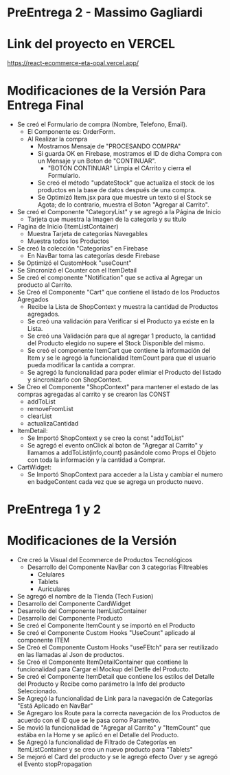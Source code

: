 # PreEntrega 2 - Massimo Gagliardi

# Link del proyecto en VERCEL
https://react-ecommerce-eta-opal.vercel.app/

# Modificaciones de la Versión Para Entrega Final
+ Se creó el Formulario de compra (Nombre, Telefono, Email).
    + El Componente es: OrderForm.
    + Al Realizar la compra
        + Mostramos Mensaje de "PROCESANDO COMPRA"
        + Si guarda OK en Firebase, mostramos el ID de dicha Compra con un Mensaje y un Boton de "CONTINUAR".
          + "BOTON CONTINUAR" Limpia el CArrito y cierra el Formulario.
        + Se creó el método "updateStock" que actualiza el stock de los productos en la base de datos después de una compra.
        + Se Optimizó Item.jsx para que muestre un texto si el Stock se Agota; de lo contrario, muestra el Boton "Agregar al Carrito".
+ Se creó el Componente "CategoryList" y se agregó a la Página de Inicio
  + Tarjeta que muestra la Imagen de la categoría y su título
+ Pagina de Inicio (ItemListContainer)
  + Muestra Tarjeta de categorías Navegables
  + Muestra todos los Productos
+ Se creó la colección "Categorías" en Firebase
  + En NavBar toma las categorías desde Firebase
+ Se Optimizó el CustomHook "useCount"
+ Se Sincronizó el Counter con el ItemDetail
+ Se creó el componente "Notification" que se activa al Agregar un producto al Carrito.
+ Se Creó el Componente "Cart" que contiene el listado de los Productos Agregados
  + Recibe la Lista de ShopContext y muestra la cantidad de Productos agregados.
  + Se creó una validación para Verificar si el Producto ya existe en la Lista.
  + Se creó una Validación para que al agregar 1 producto, la cantidad del Producto elegido no supere el Stock Disponible del mismo.
  + Se creó el componente ItemCart que contiene la información del Item y se le agregó la funcionalidad ItemCount para que el usuario pueda modificar la cantida a comprar.
  + Se agregó la funcionalidad para poder elimiar el Producto del listado y sincronizarlo con ShopContext.
+ Se Creo el Componente "ShopContext" para mantener el estado de las compras agregadas al carrito y se crearon las CONST
  + addToList
  + removeFromList
  + clearList
  + actualizaCantidad
+ ItemDetail:
  + Se Importó ShopContext y se creo la const "addToList"
  + Se agregó el evento onClick al boton de "Agregar al Carrito" y llamamos a addToList(info,count) pasándole como Props el Objeto con toda la información y la cantidad a Comprar.
+ CartWidget:
  + Se Importó ShopContext para acceder a la Lista y cambiar el numero en badgeContent cada vez que se agrega un producto nuevo.


# PreEntrega 1 y 2
# Modificaciones de la Versión
+ Cre creó la Visual del Ecommerce de Productos Tecnológicos
  + Desarrollo del Componente NavBar con 3 categorías Filtreables
      -   Celulares
      -   Tablets
      -   Auriculares
+ Se agregó el nombre de la Tienda (Tech Fusion)
+ Desarrollo del Componente CardWidget
+ Desarrollo del Componente ItemListContainer
+ Desarrollo del Componente Producto
+ Se creó el Componente ItemCount y se importó en el Producto
+ Se creó el Componente Custom Hooks "UseCount" aplicado al componente ITEM
+ Se Creó el Componente Custom Hooks "useFEtch" para ser reutilizado en las llamadas al Json de productos.
+ Se Creó el Componente ItemDetailContainer que contiene la funcionalidad para Cargar el Mockup del Detlle del Producto.
+ Se creó el Componente ItemDetail que contiene los estilos del Detalle del Producto y Recibe como parámetro la Info del producto Seleccionado.
+ Se Agregó la funcionalidad de Link para la navegación de Categorías "Está Aplicado en NavBar"
+ Se Agregaro los Route para la correcta navegación de los Productos de acuerdo con el ID que se le pasa como Parametro.
+ Se movió la funcionalidad de "Agregar al Carrito" y "ItemCount" que estába en la Home y se aplicó en el Detalle del Producto.
+ Se Agregó la funcionalidad de Filtrado de Categorías en ItemListContainer y se creo un nuevo producto para "Tablets"
+ Se mejoró el Card del producto y se le agregó efecto Over y se agregó el Evento stopPropagation

      
